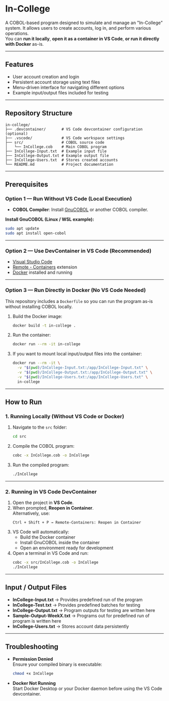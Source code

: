 # In-College

A COBOL-based program designed to simulate and manage an "In-College" system. It allows users to create accounts, log in, and perform various operations.  
You can **run it locally**, **open it as a container in VS Code**, **or run it directly with Docker** as-is.

---

## Features

- User account creation and login
- Persistent account storage using text files
- Menu-driven interface for navigating different options
- Example input/output files included for testing

---

## Repository Structure

```
in-college/
├── .devcontainer/       # VS Code devcontainer configuration (optional)
├── .vscode/             # VS Code workspace settings
├── src/                 # COBOL source code
│   └── InCollege.cob    # Main COBOL program
├── InCollege-Input.txt  # Example input file
├── InCollege-Output.txt # Example output file
├── InCollege-Users.txt  # Stores created accounts
└── README.md            # Project documentation
```

---

## Prerequisites

### Option 1 — Run Without VS Code (Local Execution)

- **COBOL Compiler**: Install [GnuCOBOL](https://sourceforge.net/projects/gnucobol/) or another COBOL compiler.

**Install GnuCOBOL (Linux / WSL example):**

```bash
sudo apt update
sudo apt install open-cobol
```

---

### Option 2 — Use DevContainer in VS Code (Recommended)

- [Visual Studio Code](https://code.visualstudio.com/)
- [Remote - Containers](https://marketplace.visualstudio.com/items?itemName=ms-vscode-remote.remote-containers) extension
- [Docker](https://www.docker.com/) installed and running

---

### Option 3 — Run Directly in Docker (No VS Code Needed)

This repository includes a `Dockerfile` so you can run the program as-is without installing COBOL locally.

1. Build the Docker image:
   ```bash
   docker build -t in-college .
   ```

2. Run the container:
   ```bash
   docker run --rm -it in-college
   ```

3. If you want to mount local input/output files into the container:
   ```bash
   docker run --rm -it \
     -v "$(pwd)/InCollege-Input.txt:/app/InCollege-Input.txt" \
     -v "$(pwd)/InCollege-Output.txt:/app/InCollege-Output.txt" \
     -v "$(pwd)/InCollege-Users.txt:/app/InCollege-Users.txt" \
     in-college
   ```

---

## How to Run

### **1. Running Locally (Without VS Code or Docker)**

1. Navigate to the `src` folder:
   ```bash
   cd src
   ```

2. Compile the COBOL program:
   ```bash
   cobc -x InCollege.cob -o InCollege
   ```

3. Run the compiled program:
   ```bash
   ./InCollege
   ```

---

### **2. Running in VS Code DevContainer**

1. Open the project in **VS Code**.
2. When prompted, **Reopen in Container**.  
   Alternatively, use:
   ```
   Ctrl + Shift + P → Remote-Containers: Reopen in Container
   ```
3. VS Code will automatically:
   - Build the Docker container
   - Install GnuCOBOL inside the container
   - Open an environment ready for development
4. Open a terminal in VS Code and run:
   ```bash
   cobc -x src/InCollege.cob -o InCollege
   ./InCollege
   ```

---

## Input / Output Files

- **InCollege-Input.txt** → Provides predefined run of the program
- **InCollege-Test.txt** → Provides predefined batches for testing
- **InCollege-Output.txt** → Program outputs for testing are written here
- **Sample-Output-WeekX.txt** → Programs out for predefined run of program is written here
- **InCollege-Users.txt** → Stores account data persistently

---

## Troubleshooting

- **Permission Denied**  
  Ensure your compiled binary is executable:
  ```bash
  chmod +x InCollege
  ```

- **Docker Not Running**  
  Start Docker Desktop or your Docker daemon before using the VS Code devcontainer.
